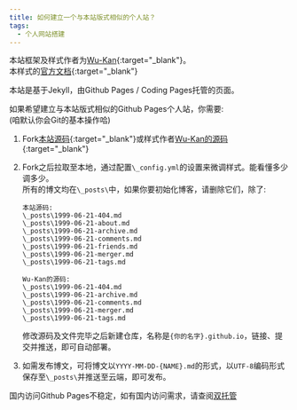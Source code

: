 ```yaml
---
title: 如何建立一个与本站版式相似的个人站？
tags: 
  - 个人网站搭建
---
```


本站框架及样式作者为[Wu-Kan](https://wu-kan.cn/){:target="_blank"}。  
本样式的[官方文档](https://jekyll-theme-wuk.wu-kan.cn/){:target="_blank"}  

本站是基于Jekyll，由Github Pages / Coding Pages托管的页面。  

如果希望建立与本站版式相似的Github Pages个人站，你需要:  
(咱默认你会Git的基本操作哈)  

1. Fork[本站源码](https://github.com/AmachiInori/AmachiInori.github.io){:target="_blank"}或样式作者[Wu-Kan的源码](https://github.com/wu-kan/wu-kan.github.io){:target="_blank"}  
2. Fork之后拉取至本地，通过配置`\_config.yml`的设置来微调样式。能看懂多少调多少。  
   所有的博文均在`\_posts\`中，如果你要初始化博客，请删除它们，除了:  
   
   ```
   本站源码:
   \_posts\1999-06-21-404.md
   \_posts\1999-06-21-about.md
   \_posts\1999-06-21-archive.md
   \_posts\1999-06-21-comments.md
   \_posts\1999-06-21-friends.md
   \_posts\1999-06-21-merger.md
   \_posts\1999-06-21-tags.md
   ```
   
   ```
   Wu-Kan的源码:
   \_posts\1999-06-21-404.md
   \_posts\1999-06-21-archive.md
   \_posts\1999-06-21-comments.md
   \_posts\1999-06-21-merger.md
   \_posts\1999-06-21-tags.md
   ```

   修改源码及文件完毕之后新建仓库，名称是`{你的名字}.github.io`，链接、提交并推送，即可自动部署。  
3. 如需发布博文，可将博文以`YYYY-MM-DD-{NAME}.md`的形式，以`UTF-8`编码形式保存至`\_posts\`并推送至云端，即可发布。  

国内访问Github Pages不稳定，如有国内访问需求，请查阅[双托管](https://amachi.com.cn/_posts/2020-08-11-%E5%BB%BA%E7%AB%99%E4%B8%80/)
